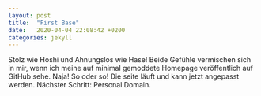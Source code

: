```yaml
---
layout: post
title:  "First Base"
date:   2020-04-04 22:08:42 +0200
categories: jekyll
---
```

Stolz wie Hoshi und Ahnungslos wie Hase!
Beide Gefühle vermischen sich in mir, wenn ich meine auf minimal gemoddete Homepage veröffentlich auf GitHub sehe.
Naja! 
So oder so!
Die seite läuft und kann jetzt angepasst werden.
Nächster Schritt: Personal Domain.
